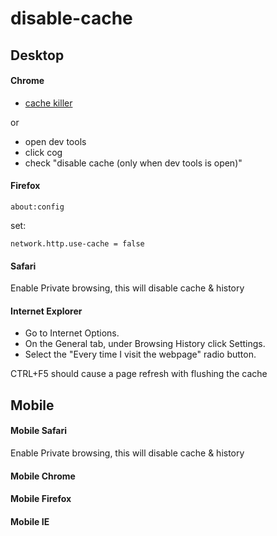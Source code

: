 disable-cache
=============

## Desktop

#### Chrome

* [cache killer](https://chrome.google.com/webstore/detail/cache-killer/jpfbieopdmepaolggioebjmedmclkbap/related)

or 

* open dev tools
* click cog
* check "disable cache (only when dev tools is open)"

#### Firefox

    about:config

set:

    network.http.use-cache = false

#### Safari

Enable Private browsing, this will disable cache & history

#### Internet Explorer

* Go to Internet Options. 
* On the General tab, under Browsing History click Settings. 
* Select the "Every time I visit the webpage" radio button.

CTRL+F5 should cause a page refresh with flushing the cache

## Mobile

#### Mobile Safari

Enable Private browsing, this will disable cache & history

#### Mobile Chrome

#### Mobile Firefox

#### Mobile IE

